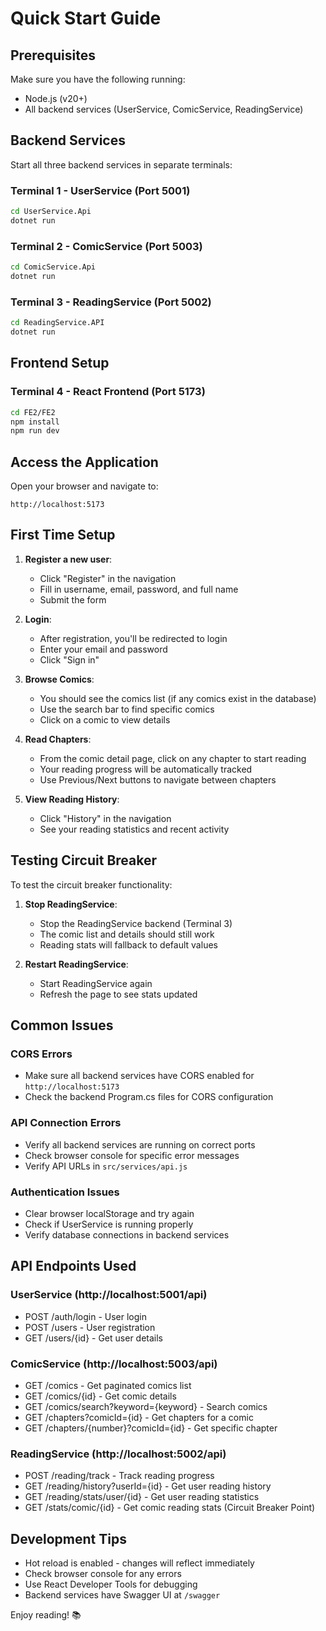 # Quick Start Guide

## Prerequisites

Make sure you have the following running:
- Node.js (v20+)
- All backend services (UserService, ComicService, ReadingService)

## Backend Services

Start all three backend services in separate terminals:

### Terminal 1 - UserService (Port 5001)
```bash
cd UserService.Api
dotnet run
```

### Terminal 2 - ComicService (Port 5003)
```bash
cd ComicService.Api
dotnet run
```

### Terminal 3 - ReadingService (Port 5002)
```bash
cd ReadingService.API
dotnet run
```

## Frontend Setup

### Terminal 4 - React Frontend (Port 5173)
```bash
cd FE2/FE2
npm install
npm run dev
```

## Access the Application

Open your browser and navigate to:
```
http://localhost:5173
```

## First Time Setup

1. **Register a new user**:
   - Click "Register" in the navigation
   - Fill in username, email, password, and full name
   - Submit the form

2. **Login**:
   - After registration, you'll be redirected to login
   - Enter your email and password
   - Click "Sign in"

3. **Browse Comics**:
   - You should see the comics list (if any comics exist in the database)
   - Use the search bar to find specific comics
   - Click on a comic to view details

4. **Read Chapters**:
   - From the comic detail page, click on any chapter to start reading
   - Your reading progress will be automatically tracked
   - Use Previous/Next buttons to navigate between chapters

5. **View Reading History**:
   - Click "History" in the navigation
   - See your reading statistics and recent activity

## Testing Circuit Breaker

To test the circuit breaker functionality:

1. **Stop ReadingService**:
   - Stop the ReadingService backend (Terminal 3)
   - The comic list and details should still work
   - Reading stats will fallback to default values

2. **Restart ReadingService**:
   - Start ReadingService again
   - Refresh the page to see stats updated

## Common Issues

### CORS Errors
- Make sure all backend services have CORS enabled for `http://localhost:5173`
- Check the backend Program.cs files for CORS configuration

### API Connection Errors
- Verify all backend services are running on correct ports
- Check browser console for specific error messages
- Verify API URLs in `src/services/api.js`

### Authentication Issues
- Clear browser localStorage and try again
- Check if UserService is running properly
- Verify database connections in backend services

## API Endpoints Used

### UserService (http://localhost:5001/api)
- POST /auth/login - User login
- POST /users - User registration
- GET /users/{id} - Get user details

### ComicService (http://localhost:5003/api)
- GET /comics - Get paginated comics list
- GET /comics/{id} - Get comic details
- GET /comics/search?keyword={keyword} - Search comics
- GET /chapters?comicId={id} - Get chapters for a comic
- GET /chapters/{number}?comicId={id} - Get specific chapter

### ReadingService (http://localhost:5002/api)
- POST /reading/track - Track reading progress
- GET /reading/history?userId={id} - Get user reading history
- GET /reading/stats/user/{id} - Get user reading statistics
- GET /stats/comic/{id} - Get comic reading stats (Circuit Breaker Point)

## Development Tips

- Hot reload is enabled - changes will reflect immediately
- Check browser console for any errors
- Use React Developer Tools for debugging
- Backend services have Swagger UI at `/swagger`

Enjoy reading! 📚
